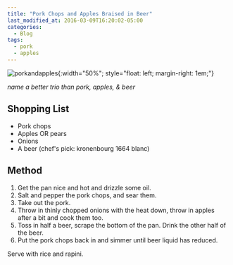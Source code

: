 ```yaml
---
title: "Pork Chops and Apples Braised in Beer"
last_modified_at: 2016-03-09T16:20:02-05:00
categories:
  - Blog
tags:
  - pork
  - apples
---
```


![porkandapples](https://github.com/awoolfe/awoolfe.github.io/assets/25068793/859da97a-4131-48a5-b849-c6c0cd745e1c){:width="50%"; style="float: left; margin-right: 1em;"}

*name a better trio than pork, apples, & beer*

## Shopping List
- Pork chops
- Apples OR pears
- Onions
- A beer (chef's pick: kronenbourg 1664 blanc)

## Method
1. Get the pan nice and hot and drizzle some oil.
2. Salt and pepper the pork chops, and sear them.
3. Take out the pork.
4. Throw in thinly chopped onions with the heat down, throw in apples after a bit and cook them too.
5. Toss in half a beer, scrape the bottom of the pan. Drink the other half of the beer.
6. Put the pork chops back in and simmer until beer liquid has reduced.

Serve with rice and rapini.
